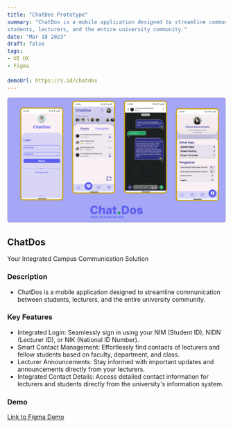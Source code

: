 ```yaml
---
title: "ChatDos Prototype"
summary: "ChatDos is a mobile application designed to streamline communication between
students, lecturers, and the entire university community."
date: "Mar 18 2023"
draft: false
tags:
- UI UX
- Figma

demoUrl: https://s.id/chatdos
---
```


![!\[ChatDos\] ()](<../../../../public/Thumbnail chatdos.png>)

## ChatDos

Your Integrated Campus Communication Solution

### Description

- ChatDos is a mobile application designed to streamline communication between
students, lecturers, and the entire university community.

### Key Features

- Integrated Login: Seamlessly sign in using your NIM (Student ID), NIDN
(Lecturer ID), or NIK (National ID Number).
- Smart Contact Management: Effortlessly find contacts of lecturers and
fellow students based on faculty, department, and class.
- Lecturer Announcements: Stay informed with important updates and
announcements directly from your lecturers.
- Integrated Contact Details: Access detailed contact information for lecturers
and students directly from the university's information system.

### Demo

[Link to Figma Demo](https://s.id/chatdos)
